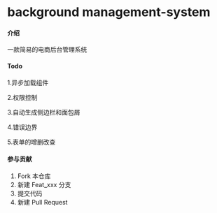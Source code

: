 
# background management-system

#### 介绍
一款简易的电商后台管理系统

#### Todo
1.异步加载组件

2.权限控制

3.自动生成侧边栏和面包屑

4.错误边界

5.表单的增删改查



#### 参与贡献

1.  Fork 本仓库
2.  新建 Feat_xxx 分支
3.  提交代码
4.  新建 Pull Request








